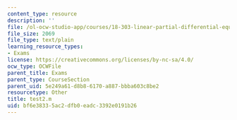 ```yaml
---
content_type: resource
description: ''
file: /ol-ocw-studio-app/courses/18-303-linear-partial-differential-equations-fall-2006/bf6e38335ac2dfb0eadc3392e0191b26_test2.m
file_size: 2069
file_type: text/plain
learning_resource_types:
- Exams
license: https://creativecommons.org/licenses/by-nc-sa/4.0/
ocw_type: OCWFile
parent_title: Exams
parent_type: CourseSection
parent_uid: 5e249a61-d8b8-6170-a887-bbba603c8be2
resourcetype: Other
title: test2.m
uid: bf6e3833-5ac2-dfb0-eadc-3392e0191b26
---
```

